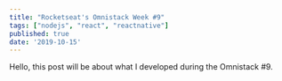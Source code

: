 ```yaml
---
title: "Rocketseat's Omnistack Week #9"
tags: ["nodejs", "react", "reactnative"]
published: true
date: '2019-10-15'
---
```


Hello, this post will be about what I developed during the Omnistack #9.